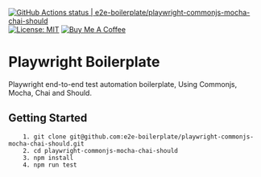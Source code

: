 [![GitHub Actions status | e2e-boilerplate/playwright-commonjs-mocha-chai-should](https://github.com/e2e-boilerplate/playwright-commonjs-mocha-chai-should/workflows/playwright-commonjs-mocha-chai-should/badge.svg)](https://github.com/e2e-boilerplate/playwright-commonjs-mocha-chai-should/actions?workflow=playwright-commonjs-mocha-chai-should) [![License: MIT](https://img.shields.io/badge/License-MIT-yellow.svg)](https://opensource.org/licenses/MIT) [![Buy Me A Coffee](https://img.shields.io/badge/buy-me%20coffee-orange)](https://www.buymeacoffee.com/xgirma)

# Playwright Boilerplate

Playwright end-to-end test automation boilerplate, Using Commonjs, Mocha, Chai and Should.

## Getting Started

    	1. git clone git@github.com:e2e-boilerplate/playwright-commonjs-mocha-chai-should.git
    	2. cd playwright-commonjs-mocha-chai-should
    	3. npm install
    	4. npm run test

